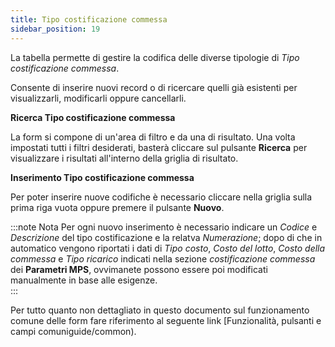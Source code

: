 ```yaml
---
title: Tipo costificazione commessa
sidebar_position: 19
---
```


La tabella permette di gestire la codifica delle diverse tipologie di *Tipo costificazione commessa*.

Consente di inserire nuovi record o di ricercare quelli già esistenti per visualizzarli, modificarli oppure cancellarli.

**Ricerca Tipo costificazione commessa**

La form si compone di un'area di filtro e da una di risultato. Una volta impostati tutti i filtri desiderati, basterà cliccare sul pulsante **Ricerca** per visualizzare i risultati all'interno della griglia di risultato.

**Inserimento Tipo costificazione commessa**    

Per poter inserire nuove codifiche è necessario cliccare nella griglia sulla prima riga vuota oppure premere il pulsante **Nuovo**.    

:::note Nota
Per ogni nuovo inserimento è necessario indicare un *Codice* e *Descrizione* del tipo costificazione e la relatva *Numerazione*; dopo di che in automatico vengono riportati i dati di *Tipo costo*, *Costo del lotto*, *Costo della commessa* e *Tipo ricarico* indicati nella sezione *costificazione commessa* dei **Parametri MPS**, ovvimanete possono essere poi modificati manualmente in base alle esigenze.     
:::    

Per tutto quanto non dettagliato in questo documento sul funzionamento comune delle form fare riferimento al seguente link [Funzionalità, pulsanti e campi comuniguide/common).     
